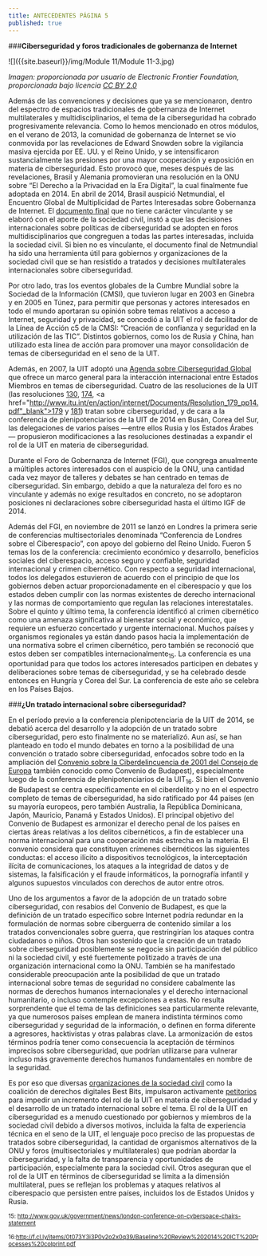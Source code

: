 ```yaml
---
title: ANTECEDENTES PÁGINA 5
published: true
---
```

###**Ciberseguridad y foros tradicionales de gobernanza de Internet**

![]({{site.baseurl}}/img/Module 11/Module 11-3.jpg)

*Imagen: proporcionada por usuario de Electronic Frontier Foundation, proporcionada bajo licencia <a href="https://creativecommons.org/licenses/by/2.0/" target="_blank">CC BY 2.0</a>*

Además de las convenciones y decisiones que ya se mencionaron, dentro del espectro de espacios tradicionales de gobernanza de Internet multilaterales y multidisciplinarios, el tema de la ciberseguridad ha cobrado progresivamente relevancia. Como lo hemos mencionado en otros módulos, en el verano de 2013, la comunidad de gobernanza de Internet se vio conmovida por las revelaciones de Edward Snowden sobre la vigilancia masiva ejercida por EE. UU. y el Reino Unido, y se intensificaron sustancialmente las presiones por una mayor cooperación y exposición en materia de ciberseguridad. Esto provocó que, meses después de las revelaciones, Brasil y Alemania promovieran una resolución en la ONU sobre “El Derecho a la Privacidad en la Era Digital”, la cual finalmente fue adoptada en 2014. En abril de 2014, Brasil auspició Netmundial, el Encuentro Global de Multiplicidad de Partes Interesadas sobre Gobernanza de Internet. 
El <a href="http://netmundial.br/wp-content/uploads/2014/04/NETmundial-Multistakeholder-Document.pdf" target="_blank">documento final</a>
que no tiene carácter vinculante y se elaboró con el aporte de la sociedad civil, instó a que las decisiones internacionales sobre políticas de ciberseguridad se adopten en foros multidisciplinarios que congreguen a todas las partes interesadas, incluida la sociedad civil. Si bien no es vinculante, el documento final de Netmundial ha sido una herramienta útil para gobiernos y organizaciones de la sociedad civil que se han resistido a tratados y decisiones multilaterales internacionales sobre ciberseguridad.

Por otro lado, tras los eventos globales de la Cumbre Mundial sobre la Sociedad de la Información (CMSI), que tuvieron lugar en 2003 en Ginebra y en 2005 en Túnez, para permitir que personas y actores interesados en todo el mundo aportaran su opinión sobre temas relativos a acceso a Internet, seguridad y privacidad, se concedió a la UIT el rol de facilitador de la Línea de Acción c5 de la CMSI: “Creación de confianza y seguridad en la utilización de las TIC”. Distintos gobiernos, como los de Rusia y China, han utilizado esta línea de acción para promover una mayor consolidación de temas de ciberseguridad en el seno de la UIT.

Además, en 2007, la UIT adoptó una <a href="http://www.itu.int/en/action/cybersecurity/Pages/gca.aspx" target="_blank">Agenda sobre Ciberseguridad Global</a>
que ofrece un marco general para la interacción internacional entre Estados Miembros en temas de ciberseguridad. Cuatro de las resoluciones de la UIT (las resoluciones 
<a href="https://www.itu.int/osg/csd/cybersecurity/WSIS/RESOLUTION_130.pdf" target="_blank">130</a>,
<a href="http://www.itu.int/en/action/internet/Documents/Resolution_174_pp14.pdf" target="_blank">174</a>,
<a href="http://www.itu.int/en/action/internet/Documents/Resolution_179_pp14.pdf"_blank">179</a> y
<a href="http://www.itu.int/en/action/internet/Pages/resolutions.aspx" target="_blank">181</a>)
tratan sobre ciberseguridad, y de cara a la conferencia de plenipotenciarios de la UIT de 2014 en Busán, Corea del Sur, las delegaciones de varios países —entre ellos Rusia y los Estados Árabes— propusieron modificaciones a las resoluciones destinadas a expandir el rol de la UIT en materia de ciberseguridad. 

Durante el Foro de Gobernanza de Internet (FGI), que congrega anualmente a múltiples actores interesados con el auspicio de la ONU, una cantidad cada vez mayor de talleres y debates se han centrado en temas de ciberseguridad. Sin embargo, debido a que la naturaleza del foro es no vinculante y además no exige resultados en concreto, no se adoptaron posiciones ni declaraciones sobre ciberseguridad hasta el último IGF de 2014. 

Además del FGI, en noviembre de 2011 se lanzó en Londres la primera serie de conferencias multisectoriales denominada “Conferencia de Londres sobre el Ciberespacio”, con apoyo del gobierno del Reino Unido. Fueron 5 temas los de la conferencia: crecimiento económico y desarrollo, beneficios sociales del ciberespacio, acceso seguro y confiable, seguridad internacional y crimen cibernético. Con respecto a seguridad internacional, todos los delegados estuvieron de acuerdo con el principio de que los gobiernos deben actuar proporcionadamente en el ciberespacio y que los estados deben cumplir con las normas existentes de derecho internacional y las normas de comportamiento que regulan las relaciones interestatales. Sobre el quinto y último tema, la conferencia identificó al crimen cibernético como una amenaza significativa al bienestar social y económico, que requiere un esfuerzo concertado y urgente internacional. Muchos países y organismos regionales ya están dando pasos hacia la implementación de una normativa sobre el crimen cibernético, pero también se reconoció que estos deben ser compatibles internacionalmente<sub>15</sub>. La conferencia es una oportunidad para que todos los actores interesados participen en debates y deliberaciones sobre temas de ciberseguridad, y se ha celebrado desde entonces en Hungría y Corea del Sur. La conferencia de este año se celebra en los Países Bajos. 

###**¿Un tratado internacional sobre ciberseguridad?**

En el período previo a la conferencia plenipotenciaria de la UIT de 2014, se debatió acerca del desarrollo y la adopción de un tratado sobre ciberseguridad, pero esto finalmente no se materializó. Aun así, se han planteado en todo el mundo debates en torno a la posibilidad de una convención o tratado sobre ciberseguridad, enfocados sobre todo en la ampliación del
<a href="https:/conventions.coe.int/Treaty/en/Treaties/Html/185.htm" target="_blank">Convenio sobre la Ciberdelincuencia de 2001 del Consejo de Europa</a>
también conocido como Convenio de Budapest), especialmente luego de la conferencia de 
plenipotenciarios de la UIT<sub>16</sub>.
Si bien el Convenio de Budapest se centra específicamente en el ciberdelito y no en el espectro completo de temas de ciberseguridad, ha sido ratificado por 44 países (en su mayoría europeos, pero también Australia, la República Dominicana, Japón, Mauricio, Panamá y Estados Unidos). El principal objetivo del Convenio de Budapest es armonizar el derecho penal de los países en ciertas áreas relativas a los delitos cibernéticos, a fin de establecer una norma internacional para una cooperación más estrecha en la materia. El convenio considera que constituyen crímenes cibernéticos las siguientes conductas: el acceso ilícito a dispositivos tecnológicos, la interceptación ilícita de comunicaciones, los ataques a la integridad de datos y de sistemas, la falsificación y el fraude informáticos, la pornografía infantil y algunos supuestos vinculados con derechos de autor entre otros.

Uno de los argumentos a favor de la adopción de un tratado sobre ciberseguridad, con resabios del Convenio de Budapest, es que la definición de un tratado específico sobre Internet podría redundar en la formulación de normas sobre ciberguerra de contenido similar a los tratados convencionales sobre guerra, que restringirían los ataques contra ciudadanos o niños. Otros han sostenido que la creación de un tratado sobre ciberseguridad posiblemente se negocie sin participación del público ni la sociedad civil, y esté fuertemente politizado a través de una organización internacional como la ONU. También se ha manifestado considerable preocupación ante la posibilidad de que un tratado internacional sobre temas de 
seguridad no considere cabalmente las normas de derechos humanos internacionales y el derecho internacional humanitario, o incluso contemple excepciones a estas. No resulta sorprendente que el tema de las definiciones sea particularmente relevante, ya que numerosos países emplean de manera indistinta términos como ciberseguridad y seguridad de la información, o definen en forma diferente a agresores, hacktivistas y otras palabras clave. La armonización de estos términos podría tener como consecuencia la aceptación de términos imprecisos sobre ciberseguridad, que podrían utilizarse para vulnerar incluso más gravemente derechos humanos fundamentales en nombre de la seguridad.

Es por eso que diversas <a href="https://www.cdt.org/files/pdfs/ITU_Cybersec-short-format.pdf" target="_blank">organizaciones de la sociedad civil</a>
como la coalición de derechos digitales Best Bits, impulsaron activamente <a href="http://bestbits.net/itu-plenipot-notes/#heading=h.slaj7vno081r" target="_blank">petitorios</a>
para impedir un incremento del rol de la UIT en materia de ciberseguridad y el desarrollo de un tratado internacional sobre el tema. El rol de la UIT en ciberseguridad es a menudo cuestionado por gobiernos y miembros de la sociedad civil debido a diversos motivos, incluida la falta de experiencia técnica en el seno de la UIT, el lenguaje poco preciso de las propuestas de tratados sobre ciberseguridad, la cantidad de organismos alternativos de la ONU y foros (multisectoriales y multilaterales) que podrían abordar la ciberseguridad, y la falta de transparencia y oportunidades de participación, especialmente para la sociedad civil. Otros aseguran que el rol de la UIT en términos de ciberseguridad se limita a la dimensión multilateral, pues se reflejan los problemas y ataques relativos al ciberespacio que persisten entre países, incluidos los de Estados Unidos y Rusia.


<sub> 15: <a href="https://www.gov.uk/government/news/london-conference-on-cyberspace-chairs-statement" target="_blank">http://www.gov.uk/government/news/london-conference-on-cyberspace-chairs-statement</a></sub>

<sub> 16:<a href="http://f.cl.ly/items/0t073Y3i3P0v2o2x0q39/Baseline%20Review%202014%20ICT%20Processes%20colprint.pdf" target="_blank">http://f.cl.ly/items/0t073Y3i3P0v2o2x0q39/Baseline%20Review%202014%20ICT%20Processes%20colprint.pdf</a></sub>

